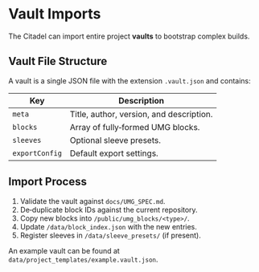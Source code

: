 # Vault Imports

The Citadel can import entire project **vaults** to bootstrap complex builds.

## Vault File Structure

A vault is a single JSON file with the extension `.vault.json` and contains:

| Key            | Description                              |
|----------------|------------------------------------------|
| `meta`         | Title, author, version, and description. |
| `blocks`       | Array of fully‑formed UMG blocks.        |
| `sleeves`      | Optional sleeve presets.                 |
| `exportConfig` | Default export settings.                 |

## Import Process

1. Validate the vault against `docs/UMG_SPEC.md`.
2. De‑duplicate block IDs against the current repository.
3. Copy new blocks into `/public/umg_blocks/<type>/`.
4. Update `/data/block_index.json` with the new entries.
5. Register sleeves in `/data/sleeve_presets/` (if present).

An example vault can be found at `data/project_templates/example.vault.json`.

